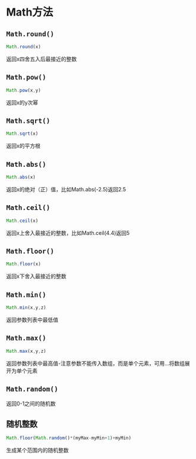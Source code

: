 # Math方法

## `Math.round()`

```js
Math.round(x)
```

返回x四舍五入后最接近的整数

## `Math.pow()`

```js
Math.pow(x,y)
```

返回x的y次幂

## `Math.sqrt()`

```js
Math.sqrt(x)
```

返回x的平方根

## `Math.abs()`

```js
Math.abs(x)
```

返回x的绝对（正）值，比如Math.abs(-2.5)返回2.5

## `Math.ceil()`

```js
Math.ceil(x)
```

返回x上舍入最接近的整数，比如Math.ceil(4.4)返回5

## `Math.floor()`

```js
Math.floor(x)
```

返回x下舍入最接近的整数

## `Math.min()`

```js
Math.min(x,y,z)
```

返回参数列表中最低值

## `Math.max()`

```js
Math.max(x,y,z)
```

返回参数列表中最高值-注意参数不能传入数组，而是单个元素，可用...将数组展开为单个元素

## `Math.random()`

返回0-1之间的随机数

## 随机整数

```js
Math.floor(Math.random()*(myMax-myMin+1)+myMin)
```

生成某个范围内的随机整数
